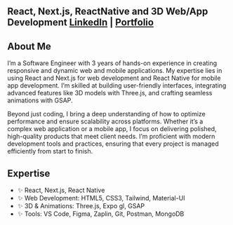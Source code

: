 ## React, Next.js, ReactNative and 3D Web/App Development  [LinkedIn](https://www.linkedin.com/in/mushab-faheem-365348245/) | [Portfolio](https://r3f-portfolio-faheem.netlify.app/)

## About Me

I’m a Software Engineer with 3 years of hands-on experience in creating responsive and dynamic web and mobile applications. My expertise lies in using React and Next.js for web development and React Native for mobile app development. I’m skilled at building user-friendly interfaces, integrating advanced features like 3D models with Three.js, and crafting seamless animations with GSAP.

Beyond just coding, I bring a deep understanding of how to optimize performance and ensure scalability across platforms. Whether it’s a complex web application or a mobile app, I focus on delivering polished, high-quality products that meet client needs. I’m proficient with modern development tools and practices, ensuring that every project is managed efficiently from start to finish.

## Expertise

- ✨ React, Next.js, React Native
- ✨ Web Development: HTML5, CSS3, Tailwind, Material-UI
- ✨ 3D & Animations: Three.js, Expo gl, GSAP
- ✨ Tools: VS Code, Figma, Zaplin, Git, Postman, MongoDB
